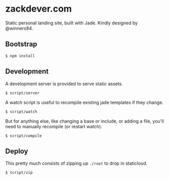 zackdever.com
================

Static personal landing site, built with Jade. Kindly designed by @winners84.

Bootstrap
---------

    $ npm install

Development
-----------
A development server is provided to serve static assets.

    $ script/server

A watch script is useful to recompile existing jade templates if they change.

    $ script/watch

But for anything else, like changing a base or include, or adding a file, you'll need to manually recompile (or restart watch).

    $ script/compile

Deploy
------
This pretty much consists of zipping up `./root` to drop in staticloud.

    $ script/zip

